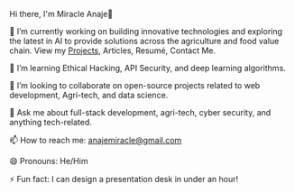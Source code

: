 Hi there, I'm Miracle Anaje👋

🔭 I’m currently working on building innovative technologies and exploring the latest in AI to provide solutions across the agriculture and food value chain. View my [Projects]([url](https://sites.google.com/view/miracleanaje/projects?authuser=0)), Articles, Resumé, Contact Me.

🌱 I’m learning Ethical Hacking, API Security, and deep learning algorithms.

👯 I’m looking to collaborate on open-source projects related to web development, Agri-tech, and data science.

💬 Ask me about full-stack development, agri-tech, cyber security, and anything tech-related.

📫 How to reach me: anajemiracle@gmail.com

😄 Pronouns: He/Him

⚡ Fun fact: I can design a presentation desk in under an hour!
